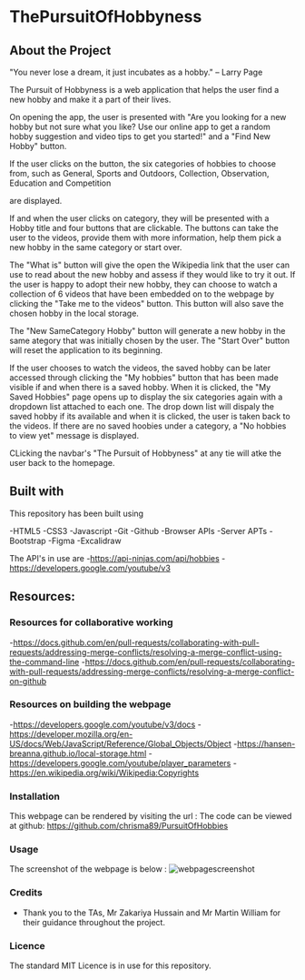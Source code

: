 # ThePursuitOfHobbyness
## About the Project

"You never lose a dream, it just incubates as a hobby." – Larry Page

The Pursuit of Hobbyness is a web application that helps the user find a new hobby and make it a part of their lives.

On opening the app, the user is presented with 
"Are you looking for a new hobby but not sure what you like? Use our online app to get a random hobby suggestion and video tips to get you started!" and a "Find New Hobby" button.

If the user clicks on the button, the six categories of hobbies to choose from, such as 
General, 
Sports and Outdoors, 
Collection, 
Observation, 
Education and 
Competition

are displayed.

If and when the user clicks on category, they will be presented with a Hobby title and four buttons that are clickable. The buttons can take the user to the videos, provide them with more information, help them pick a new hobby in the same category or start over.

The "What is" button will give the open the Wikipedia link that the user can use to read about the new hobby and assess if they would like to try it out. If the user is happy to adopt their new hobby, they can choose to watch a collection of 6 videos that have been embedded on to the webpage by clicking the "Take me to the videos" button. This button will also save the chosen hobby in the local storage.

The "New SameCategory Hobby" button will generate a new hobby in the same ategory that was initially chosen by the user. The "Start Over" button will reset the application to its beginning.

If the user chooses to watch the videos, the saved hobby can be later accessed through clicking the "My hobbies" button that has been made visible if and when there is a saved hobby. When it is clicked, the "My Saved Hobbies" page opens up to display the six categories again with a dropdown list attached to each one. The drop down list will dispaly the saved hobby if its available and when it is clicked, the user is taken back to the videos. If there are no saved hoobies under a category, a "No hobbies to view yet" message is displayed.

CLicking the navbar's "The Pursuit of Hobbyness" at any tie will atke the user back to the homepage.


## Built with

This repository has been built using 

-HTML5
-CSS3
-Javascript
-Git 
-Github 
-Browser APIs 
-Server APTs
-Bootstrap
-Figma
-Excalidraw

The API's in use are 
-https://api-ninjas.com/api/hobbies
-https://developers.google.com/youtube/v3

## Resources:
### Resources for collaborative working
-https://docs.github.com/en/pull-requests/collaborating-with-pull-requests/addressing-merge-conflicts/resolving-a-merge-conflict-using-the-command-line
-https://docs.github.com/en/pull-requests/collaborating-with-pull-requests/addressing-merge-conflicts/resolving-a-merge-conflict-on-github


### Resources on building the webpage
-https://developers.google.com/youtube/v3/docs
-https://developer.mozilla.org/en-US/docs/Web/JavaScript/Reference/Global_Objects/Object
-https://hansen-breanna.github.io/local-storage.html
-https://developers.google.com/youtube/player_parameters
-https://en.wikipedia.org/wiki/Wikipedia:Copyrights





### Installation

This webpage can be rendered by visiting the url : 
The code can be viewed at github: https://github.com/chrisma89/PursuitOfHobbies

### Usage

The screenshot of the webpage is below : ![webpagescreenshot]()

### Credits
- Thank you to the TAs, Mr Zakariya Hussain and Mr Martin William for their guidance throughout the project.





### Licence
The standard MIT Licence is in use for this repository.